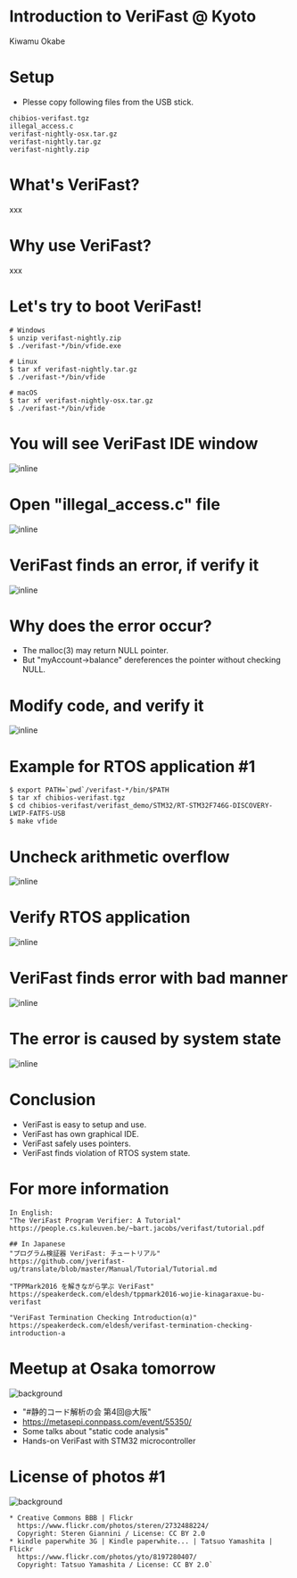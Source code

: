 # Introduction to VeriFast @ Kyoto

Kiwamu Okabe

# Setup

* Plesse copy following files from the USB stick.

```
chibios-verifast.tgz
illegal_access.c
verifast-nightly-osx.tar.gz
verifast-nightly.tar.gz
verifast-nightly.zip
```

# What's VeriFast?

xxx

# Why use VeriFast?

xxx

# Let's try to boot VeriFast!

```
# Windows
$ unzip verifast-nightly.zip
$ ./verifast-*/bin/vfide.exe

# Linux
$ tar xf verifast-nightly.tar.gz
$ ./verifast-*/bin/vfide

# macOS
$ tar xf verifast-nightly-osx.tar.gz
$ ./verifast-*/bin/vfide
```

# You will see VeriFast IDE window

![inline](img/vfide.png)

# Open "illegal_access.c" file

![inline](img/vfide_illegal_access_c.png)

# VeriFast finds an error, if verify it

![inline](img/vfide_illegal_access_c_error.png)

# Why does the error occur?

* The malloc(3) may return NULL pointer.
* But "myAccount->balance" dereferences the pointer without checking NULL.

# Modify code, and verify it

![inline](img/vfide_illegal_access_c_ok.png)

# Example for RTOS application #1

```
$ export PATH=`pwd`/verifast-*/bin/$PATH
$ tar xf chibios-verifast.tgz
$ cd chibios-verifast/verifast_demo/STM32/RT-STM32F746G-DISCOVERY-LWIP-FATFS-USB
$ make vfide
```

# Uncheck arithmetic overflow

![inline](img/vfide_uncheck.png)

# Verify RTOS application

![inline](img/vfide_chibiosrt_ok.png)

# VeriFast finds error with bad manner

![inline](img/vfide_chibiosrt_error.png)

# The error is caused by system state

![inline](img/system_states1.png)

# Conclusion

* VeriFast is easy to setup and use.
* VeriFast has own graphical IDE.
* VeriFast safely uses pointers.
* VeriFast finds violation of RTOS system state.

# For more information

```
In English:
"The VeriFast Program Verifier: A Tutorial"
https://people.cs.kuleuven.be/~bart.jacobs/verifast/tutorial.pdf

## In Japanese
"プログラム検証器 VeriFast: チュートリアル"
https://github.com/jverifast-ug/translate/blob/master/Manual/Tutorial/Tutorial.md

"TPPMark2016 を解きながら学ぶ VeriFast"
https://speakerdeck.com/eldesh/tppmark2016-wojie-kinagaraxue-bu-verifast

"VeriFast Termination Checking Introduction(α)"
https://speakerdeck.com/eldesh/verifast-termination-checking-introduction-a
```

# Meetup at Osaka tomorrow

![background](img/STMicroelectronics_logo_with_tagline.png)

* "#静的コード解析の会 第4回@大阪"
* https://metasepi.connpass.com/event/55350/
* Some talks about "static code analysis"
* Hands-on VeriFast with STM32 microcontroller

# License of photos #1

![background](img/creative_commons.png)

```
* Creative Commons BBB | Flickr
  https://www.flickr.com/photos/steren/2732488224/
  Copyright: Steren Giannini / License: CC BY 2.0
* kindle paperwhite 3G | Kindle paperwhite... | Tatsuo Yamashita | Flickr
  https://www.flickr.com/photos/yto/8197280407/
  Copyright: Tatsuo Yamashita / License: CC BY 2.0`
```
